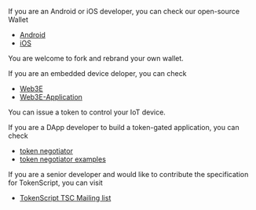 If you are an Android or iOS developer, you can check our open-source Wallet

- [Android](https://github.com/AlphaWallet/alpha-wallet-android)
- [iOS](https://github.com/AlphaWallet/alpha-wallet-ios)

You are welcome to fork and rebrand your own wallet.

If you are an embedded device deloper, you can check

- [Web3E](https://github.com/AlphaWallet/Web3E)
- [Web3E-Application](https://github.com/AlphaWallet/Web3E-Application)

You can issue a token to control your IoT device.

If you are a DApp developer to build a token-gated application, you can check

- [token negotiator](https://github.com/TokenScript/token-negotiator)
- [token negotiator examples](https://github.com/TokenScript/token-negotiator-examples)

If you are a senior developer and would like to contribute the specification for TokenScript, you can visit 

- [TokenScript TSC Mailing list](https://lists.oasis-open-projects.org/g/eea-cp-tokenscript)

